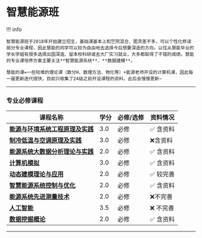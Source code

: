 # 智慧能源班

!!! info 

    智慧能源班于2018年开始建立招生，基础课基本上和竺院混合、图灵差不多，可以个性化修读部分专业课程，因此慧能的同学可以较为自由地去选择今后想要深造的方向。以往从慧能毕业的学长学姐有很多选择出国深造、留本校科研或去大厂实习就业，大多都取得了不错的成绩。慧能的专业课培养方案主要关注**智慧能源系统**、**数据建模**。

    慧能的课=一些较难的理论课（数分H、数理方法、物化等）+能源老师开设的计算机课，因此每一届更新迭代很快，目前只收集了24级之前开设课程的资料，此后会慢慢更新~
  
 --- 

### 专业必修课程

| 课程名称                  | 学分  | 必修/选修 | 资料情况 |
| -------                   | ----- | ---- | ------------| 
| [**能源与环境系统工程原理及实践**](./能源与环境系统工程原理及实践.md)                |   3.0  |  必修  |   :white_check_mark: 含资料  |
| [**制冷低温与空调原理及实践**](./制冷低温与空调原理及实践.md)                |   3.0  |  必修  |   :x:含资料 |
| [**能源系统大数据分析理论与实践**](./能源系统大数据分析理论与实践.md)    | 2.0  |  必修  |   :white_check_mark: 含资料 | 
| [**计算机模拟**](./计算机模拟.md)   | 3.0  |  必修  | :white_check_mark: 含资料   |
| [**动态建模理论与应用**](./动态建模理论与应用.md)  |  2.0    |  必修 |  :white_check_mark: 较完善   |
| [**智慧能源系统控制与优化**](./智慧能源系统控制与优化.md)    | 2.0  |  必修  |   :white_check_mark: 含资料 |
| [**能源系统先进测量技术**](./能源系统先进测量技术.md)    | 2.0  |  必修 |  :x:不完善 |
| [**人工智能**](./人工智能.md)    | 3.5  |  必修   |  :x: 不完善 |
| [**数据挖掘概论**](./数据挖掘概论.md)    | 2.0 |  必修  |  :white_check_mark: 含资料 |

---